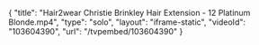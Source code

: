 {
    "title": "Hair2wear Christie Brinkley Hair Extension - 12 Platinum Blonde.mp4",
    "type": "solo",
    "layout": "iframe-static",
    "videoId": "103604390",
    "url": "\/tvpembed\/103604390"
}